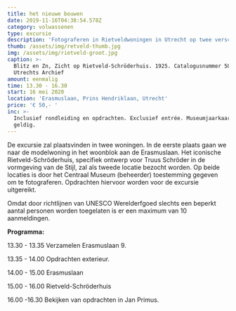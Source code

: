 ```yaml
---
title: het nieuwe bouwen
date: 2019-11-16T04:38:54.578Z
category: volwassenen
type: excursie
description: 'Fotograferen in Rietveldwoningen in Utrecht op twee verschillende locaties waaronder het iconische Rietveld-Schröderhuis: UNESCO werelderfgoed.'
thumb: /assets/img/retveld-thumb.jpg
img: /assets/img/rietveld-groot.jpg
caption: >-
  Blitz en Zn, Zicht op Rietveld-Schröderhuis. 1925. Catalogusnummer 58133 Het
  Utrechts Archief
amount: eenmalig
time: 13.30 - 16.30
start: 16 mei 2020
location: 'Erasmuslaan, Prins Hendriklaan, Utrecht'
price: '€ 50,- '
inc: >-
  Inclusief rondleiding en opdrachten. Exclusief entrée. Museumjaarkaart is
  geldig.
---
```

De excursie zal plaatsvinden in twee woningen. In de eerste plaats gaan we naar de modelwoning in het woonblok aan de Erasmuslaan. Het iconische Rietveld-Schröderhuis, specifiek ontwerp voor Truus Schröder in de vormgeving van de Stijl, zal als tweede locatie bezocht worden. Op beide locaties is door het Centraal Museum (beheerder) toestemming gegeven om te fotograferen. Opdrachten hiervoor worden voor de excursie uitgereikt.

Omdat door richtlijnen van UNESCO Werelderfgoed slechts een beperkt aantal personen worden toegelaten is er een maximum van 10 aanmeldingen.

**Programma:**

13.30 - 13.35     Verzamelen Erasmuslaan 9.   

13.35 - 14.00     Opdrachten exterieur.   

14.00 - 15.00     Erasmuslaan   

15.00 - 16.00     Rietveld-Schröderhuis             

16.00 -16.30      Bekijken van opdrachten in Jan Primus.           

